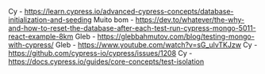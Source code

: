 Cy - https://learn.cypress.io/advanced-cypress-concepts/database-initialization-and-seeding
Muito bom - https://dev.to/whatever/the-why-and-how-to-reset-the-database-after-each-test-run-cypress-mongo-5011-react-example-8km
Gleb - https://glebbahmutov.com/blog/testing-mongo-with-cypress/
Gleb - https://www.youtube.com/watch?v=sG_ulvTKJzw
Cy - https://github.com/cypress-io/cypress/issues/1208
Cy - https://docs.cypress.io/guides/core-concepts/test-isolation
